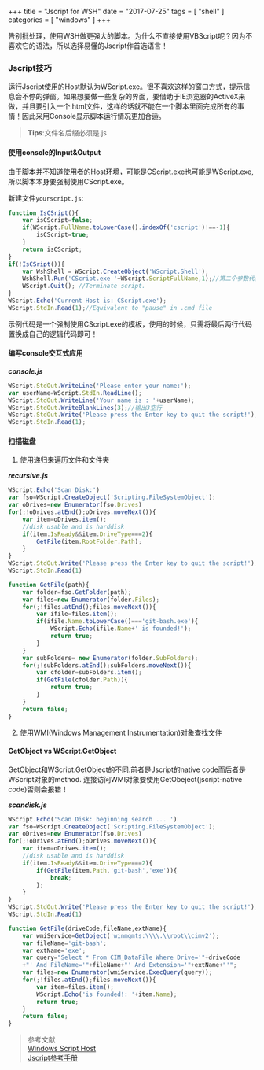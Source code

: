 +++
title = "Jscript for WSH"
date = "2017-07-25"
tags = [ "shell" ]
categories = [ "windows" ]
+++

告别批处理，使用WSH做更强大的脚本。为什么不直接使用VBScript呢？因为不喜欢它的语法，所以选择易懂的Jscript作首选语言！
<!--more-->
### Jscript技巧

运行Jscript使用的Host默认为WScript.exe。很不喜欢这样的窗口方式，提示信息会不停的弹窗。如果想要做一些复杂的界面，要借助于IE浏览器的ActiveX来做，并且要引入一个.html文件，这样的话就不能在一个脚本里面完成所有的事情！因此采用Console显示脚本运行情况更加合适。

> **Tips**:文件名后缀必须是.js

#### 使用console的Input&Output

由于脚本并不知道使用者的Host环境，可能是CScript.exe也可能是WScript.exe,所以脚本本身要强制使用CScript.exe。

新建文件`yourscript.js`:

```js
function IsCSript(){
	var isCScript=false;
	if(WScript.FullName.toLowerCase().indexOf('cscript')!==-1){
		isCScript=true;
	}
	return isCScript;
}
if(!IsCSript()){
	var WshShell = WScript.CreateObject('WScript.Shell');
	WshShell.Run('CScript.exe '+WScript.ScriptFullName,1);//第二个参数代表窗口风格,intWindowStyle
	WScript.Quit(); //Terminate script.
}
WScript.Echo('Current Host is: CScript.exe');
WScript.StdIn.Read(1);//Equivalent to "pause" in .cmd file
```

示例代码是一个强制使用CScript.exe的模板，使用的时候，只需将最后两行代码置换成自己的逻辑代码即可！

#### 编写console交互式应用

***console.js***
```js
WScript.StdOut.WriteLine('Please enter your name:');
var userName=WScript.StdIn.ReadLine();
WScript.StdOut.WriteLine('Your name is : '+userName);
WScript.StdOut.WriteBlankLines(3);//输出3空行
WScript.StdOut.Write('Please press the Enter key to quit the script!');
WScript.StdIn.Read(1);
```

#### 扫描磁盘

1. 使用递归来遍历文件和文件夹

***recursive.js***
```js
WScript.Echo('Scan Disk:')
var fso=WScript.CreateObject('Scripting.FileSystemObject');
var oDrives=new Enumerator(fso.Drives)
for(;!oDrives.atEnd();oDrives.moveNext()){
	var item=oDrives.item();
	//disk usable and is harddisk
	if(item.IsReady&&item.DriveType===2){
		GetFile(item.RootFolder.Path);
	}
}
WScript.StdOut.Write('Please press the Enter key to quit the script!');
WScript.StdIn.Read(1)

function GetFile(path){
	var folder=fso.GetFolder(path);
	var files=new Enumerator(folder.Files);
	for(;!files.atEnd();files.moveNext()){
		var ifile=files.item();
		if(ifile.Name.toLowerCase()==='git-bash.exe'){
			WScript.Echo(ifile.Name+' is founded!');
			return true;
		}
	}
	var subFolders= new Enumerator(folder.SubFolders);
	for(;!subFolders.atEnd();subFolders.moveNext()){
		var cfolder=subFolders.item();
		if(GetFile(cfolder.Path)){
			return true;
		}
	}
	return false;
}
```

2. 使用WMI(Windows Management Instrumentation)对象查找文件

#### GetObject vs WScript.GetObject

GetObject和WScript.GetObject的不同.前者是Jscript的native code而后者是WScript对象的method.
连接访问WMI对象要使用GetObeject(jscript-native code)否则会报错！

***scandisk.js***
```js
WScript.Echo('Scan Disk: beginning search ... ')
var fso=WScript.CreateObject('Scripting.FileSystemObject');
var oDrives=new Enumerator(fso.Drives)
for(;!oDrives.atEnd();oDrives.moveNext()){
	var item=oDrives.item();
	//disk usable and is harddisk
	if(item.IsReady&&item.DriveType===2){
		if(GetFile(item.Path,'git-bash','exe')){
			break;
		};
	}
}
WScript.StdOut.Write('Please press the Enter key to quit the script!');
WScript.StdIn.Read(1)

function GetFile(driveCode,fileName,extName){
	var wmiService=GetObject('winmgmts:\\\\.\\root\\cimv2');
	var fileName='git-bash';
	var extName='exe';
	var query="Select * From CIM_DataFile Where Drive='"+driveCode
	+"' And FileName='"+fileName+"' And Extension='"+extName+"'";
	var files=new Enumerator(wmiService.ExecQuery(query));
	for(;!files.atEnd();files.moveNext()){
		var item=files.item();
		WScript.Echo('is founded!: '+item.Name);
		return true;
	}
	return false;
}
```

> 参考文献  
<a href="../../cmd/WSH2.0DevGuide.pdf" title="点我访问" target="_blank">Windows Script Host</a>  
[Jscript参考手册](http://www.eduyo.com/doc/jscript/)
